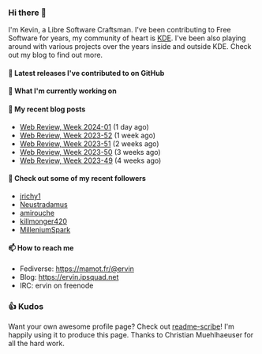 ### Hi there 👋

I'm Kevin, a Libre Software Craftsman. I've been contributing to Free Software for years,
my community of heart is [KDE](https://kde.org). I've been also playing around with various
projects over the years inside and outside KDE. Check out my blog to find out more.

#### 🔭 Latest releases I've contributed to on GitHub


#### 🌱 What I'm currently working on


#### 📜 My recent blog posts

- [Web Review, Week 2024-01](https://ervin.ipsquad.net/blog/2024/01/05/web-review-week-2024-01/) (1 day ago)
- [Web Review, Week 2023-52](https://ervin.ipsquad.net/blog/2023/12/29/web-review-week-2023-52/) (1 week ago)
- [Web Review, Week 2023-51](https://ervin.ipsquad.net/blog/2023/12/22/web-review-week-2023-51/) (2 weeks ago)
- [Web Review, Week 2023-50](https://ervin.ipsquad.net/blog/2023/12/15/web-review-week-2023-50/) (3 weeks ago)
- [Web Review, Week 2023-49](https://ervin.ipsquad.net/blog/2023/12/08/web-review-week-2023-49/) (4 weeks ago)

#### 👯 Check out some of my recent followers

- [jrichy1](https://github.com/jrichy1)
- [Neustradamus](https://github.com/Neustradamus)
- [amirouche](https://github.com/amirouche)
- [killmonger420](https://github.com/killmonger420)
- [MilleniumSpark](https://github.com/MilleniumSpark)

#### 📫 How to reach me

- Fediverse: https://mamot.fr/@ervin
- Blog: https://ervin.ipsquad.net
- IRC: ervin on freenode

### 👍 Kudos

Want your own awesome profile page? Check out [readme-scribe](https://github.com/muesli/readme-scribe)!
I'm happily using it to produce this page. Thanks to Christian Muehlhaeuser for all the hard work.

